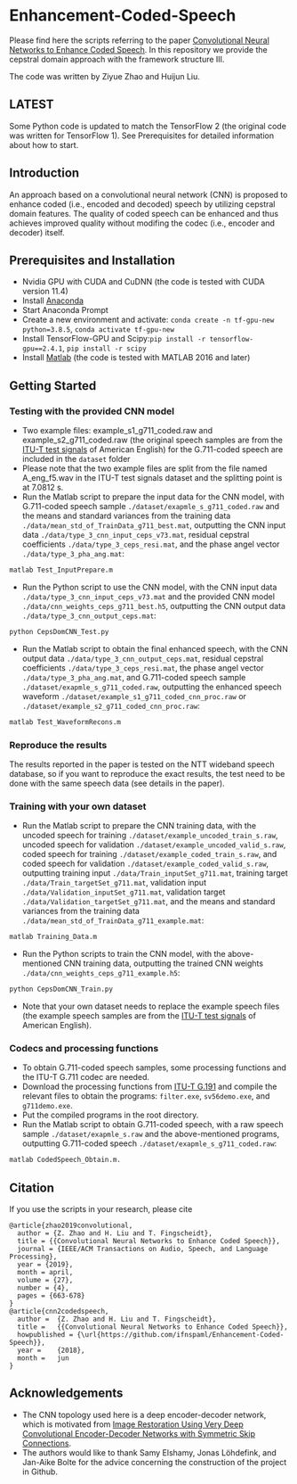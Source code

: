 # Enhancement-Coded-Speech

Please find here the scripts referring to the paper [Convolutional Neural Networks to Enhance Coded Speech](https://arxiv.org/abs/1806.09411). In this repository we provide the cepstral domain approach with the framework structure III. 

The code was written by Ziyue Zhao and Huijun Liu. 

## LATEST 
Some Python code is updated to match the TensorFlow 2 (the original code was written for TensorFlow 1). See Prerequisites for detailed information about how to start. 

## Introduction

An approach based on a convolutional neural network (CNN) is proposed to enhance coded (i.e., encoded and decoded) speech by utilizing cepstral domain features. The quality of coded speech can be enhanced and thus achieves improved quality without modifing the codec (i.e., encoder and decoder) itself.

## Prerequisites and Installation

 - Nvidia GPU with CUDA and CuDNN (the code is tested with CUDA version 11.4)
 - Install [Anaconda](https://www.anaconda.com/)
 - Start Anaconda Prompt
 - Create a new environment and activate: `conda create -n tf-gpu-new python=3.8.5`, `conda activate tf-gpu-new`
 - Install TensorFlow-GPU and Scipy:`pip install -r tensorflow-gpu==2.4.1`, `pip install -r scipy`
 - Install [Matlab](https://www.mathworks.com/) (the code is tested with MATLAB 2016 and later)

## Getting Started

### Testing with the provided CNN model

- Two example files: example_s1_g711_coded.raw and example_s2_g711_coded.raw (the original speech samples are from the [ITU-T test signals](https://www.itu.int/net/itu-t/sigdb/genaudio/AudioForm-g.aspx?val=1000050) of American English) for the G.711-coded speech are included in the `dataset` folder
- Please note that the two example files are split from the file named A_eng_f5.wav in the ITU-T test signals dataset and the splitting point is at 7.0812 s.
- Run the Matlab script to prepare the input data for the CNN model, with G.711-coded speech sample `./dataset/exapmle_s_g711_coded.raw` and the means and standard variances from the training data `./data/mean_std_of_TrainData_g711_best.mat`, outputting the CNN input data `./data/type_3_cnn_input_ceps_v73.mat`, residual cepstral coefficients `./data/type_3_ceps_resi.mat`, and the phase angel vector `./data/type_3_pha_ang.mat`:
```bash
matlab Test_InputPrepare.m
```
- Run the Python script to use the CNN model, with the CNN input data `./data/type_3_cnn_input_ceps_v73.mat` and the provided CNN model `./data/cnn_weights_ceps_g711_best.h5`, outputting the CNN output data `./data/type_3_cnn_output_ceps.mat`:
```bash
python CepsDomCNN_Test.py
```
- Run the Matlab script to obtain the final enhanced speech, with the CNN output data `./data/type_3_cnn_output_ceps.mat`, residual cepstral coefficients `./data/type_3_ceps_resi.mat`, the phase angel vector `./data/type_3_pha_ang.mat`, and G.711-coded speech sample `./dataset/exapmle_s_g711_coded.raw`, outputting the enhanced speech waveform `./dataset/example_s1_g711_coded_cnn_proc.raw` or `./dataset/example_s2_g711_coded_cnn_proc.raw`:
```bash
matlab Test_WaveformRecons.m
```
### Reproduce the results

The results reported in the paper is tested on the NTT wideband speech database, so if you want to reproduce the exact results, the test need to be done with the same speech data (see details in the paper). 

### Training with your own dataset

- Run the Matlab script to prepare the CNN training data, with the uncoded speech for training `./dataset/example_uncoded_train_s.raw`, uncoded speech for validation `./dataset/example_uncoded_valid_s.raw`, coded speech for training `./dataset/example_coded_train_s.raw`, and coded speech for validation `./dataset/example_coded_valid_s.raw`, outputting training input `./data/Train_inputSet_g711.mat`, training target `./data/Train_targetSet_g711.mat`,  validation input `./data/Validation_inputSet_g711.mat`, validation target `./data/Validation_targetSet_g711.mat`, and the means and standard variances from the training data `./data/mean_std_of_TrainData_g711_example.mat`:
```bash
matlab Training_Data.m
```
- Run the Python scripts to train the CNN model, with the above-mentioned CNN training data, outputting the trained CNN weights `./data/cnn_weights_ceps_g711_example.h5`:
```bash
python CepsDomCNN_Train.py
```
- Note that your own dataset needs to replace the example speech files (the example speech samples are from the [ITU-T test signals](https://www.itu.int/net/itu-t/sigdb/genaudio/AudioForm-g.aspx?val=1000050) of American English).

### Codecs and processing functions

- To obtain G.711-coded speech samples, some processing functions and the ITU-T G.711 codec are needed.
- Download the processing functions from [ITU-T G.191](https://www.itu.int/rec/T-REC-G.191-201003-I) and compile the relevant files to obtain the programs: `filter.exe`, `sv56demo.exe`, and `g711demo.exe`.
- Put the compiled programs in the root directory.
- Run the Matlab script to obtain G.711-coded speech, with a raw speech sample `./dataset/exapmle_s.raw` and the above-mentioned programs, outputting G.711-coded speech `./dataset/exapmle_s_g711_coded.raw`:
```bash
matlab CodedSpeech_Obtain.m.
```

## Citation

If you use the scripts in your research, please cite

```
@article{zhao2019convolutional,
  author = {Z. Zhao and H. Liu and T. Fingscheidt},
  title = {{Convolutional Neural Networks to Enhance Coded Speech}},
  journal = {IEEE/ACM Transactions on Audio, Speech, and Language Processing},
  year = {2019},
  month = april,
  volume = {27}, 
  number = {4},
  pages = {663-678}
}
@article{cnn2codedspeech,
  author =  {Z. Zhao and H. Liu and T. Fingscheidt},
  title =   {{Convolutional Neural Networks to Enhance Coded Speech}},
  howpublished = {\url{https://github.com/ifnspaml/Enhancement-Coded-Speech}},
  year =    {2018},
  month =   jun
}
```

## Acknowledgements
- The CNN topology used here is a deep encoder-decoder network, which is motivated from [Image Restoration Using Very Deep Convolutional Encoder-Decoder Networks with Symmetric Skip Connections](https://arxiv.org/abs/1603.09056).
- The authors would like to thank Samy Elshamy, Jonas Löhdefink, and Jan-Aike Bolte for the advice concerning the construction of the project in Github.
